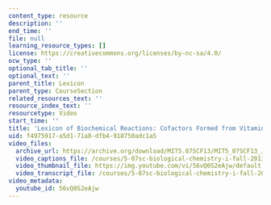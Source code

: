 ```yaml
---
content_type: resource
description: ''
end_time: ''
file: null
learning_resource_types: []
license: https://creativecommons.org/licenses/by-nc-sa/4.0/
ocw_type: ''
optional_tab_title: ''
optional_text: ''
parent_title: Lexicon
parent_type: CourseSection
related_resources_text: ''
resource_index_text: ''
resourcetype: Video
start_time: ''
title: 'Lexicon of Biochemical Reactions: Cofactors Formed from Vitamin B12'
uid: f4975917-a5d1-71a8-dfb4-918750adc1a5
video_files:
  archive_url: https://archive.org/download/MIT5.07SCF13/MIT5_07SCF13_JoAnne_B12Cofactors_300k.mp4
  video_captions_file: /courses/5-07sc-biological-chemistry-i-fall-2013/35cf7c686150588bbd9f2ad02f355c0d_56vQ0S2eAjw.vtt
  video_thumbnail_file: https://img.youtube.com/vi/56vQ0S2eAjw/default.jpg
  video_transcript_file: /courses/5-07sc-biological-chemistry-i-fall-2013/06ecbdb7d0d9e196ae593fe37363feb6_56vQ0S2eAjw.pdf
video_metadata:
  youtube_id: 56vQ0S2eAjw
---
```

